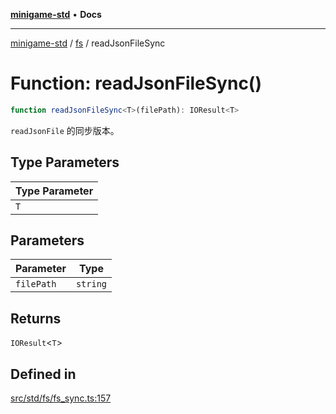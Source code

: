 [**minigame-std**](../../../README.md) • **Docs**

***

[minigame-std](../../../README.md) / [fs](../README.md) / readJsonFileSync

# Function: readJsonFileSync()

```ts
function readJsonFileSync<T>(filePath): IOResult<T>
```

`readJsonFile` 的同步版本。

## Type Parameters

| Type Parameter |
| ------ |
| `T` |

## Parameters

| Parameter | Type |
| ------ | ------ |
| `filePath` | `string` |

## Returns

`IOResult`\<`T`\>

## Defined in

[src/std/fs/fs\_sync.ts:157](https://github.com/JiangJie/minigame-std/blob/0b3f4c24a764d15c8d4cfbfab659d3f6c53dfd93/src/std/fs/fs_sync.ts#L157)
